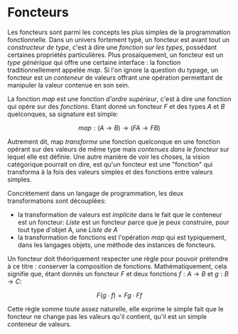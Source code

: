 # Foncteurs

Les foncteurs sont parmi les concepts les plus simples de la programmation fonctionnelle. Dans un univers fortement typé, un foncteur est avant tout un _constructeur de type_, c'est à dire une _fonction sur les types_, possédant certaines propriétés particulières. Plus prosaïquement, un foncteur est un _type générique_ qui offre une certaine interface : la fonction traditionnellement appelée *map*. Si l'on ignore la question du typage, un foncteur est un _conteneur_ de valeurs offrant une opération permettant de manipuler la valeur contenue en son sein.

La fonction *map* est une fonction _d'ordre supérieur_, c'est à dire une fonction qui opère sur des *fonctions*. Etant donné un foncteur $F$ et des types $A$ et $B$ quelconques, sa signature est simple:

$$
map : (A \rightarrow B) \rightarrow (F A \rightarrow F B)
$$

Autrement dit, map _transforme_ une fonction quelconque en une fonction opérant sur des valeurs de même type mais _contenues dans le foncteur_ sur lequel elle est définie. Une autre manière de voir les choses, la vision catégorique pourrait on dire, est qu'un foncteur est une "fonction" qui transforma à la fois des valeurs simples et des fonctions entre valeurs simples.

Concrètement dans un langage de programmation, les deux transformations sont découplées:
* la transformation de valeurs est _implicite_ dans le fait que le conteneur est un foncteur: *Liste* est un foncteur parce que je peux construire, pour tout type d'objet A, une *Liste de A*
* la transformation de fonctions est l'opération *map* qui est typiquement, dans les langages objets, une méthode des instances de foncteurs. 

Un foncteur doit théoriquement respecter une règle pour pouvoir prétendre à ce titre : conserver la composition de fonctions. Mathématiquement, cela signifie que, étant donnés un foncteur $F$ et deux fonctions $f : A → B$ et $g : B → C$:

$$
F (g ∙ f) = F g ∙ F f 
$$

Cette règle somme toute assez naturelle, elle exprime le simple fait que le foncteur ne change pas les valeurs qu'il contient, qu'il est un simple conteneur de valeurs. 
